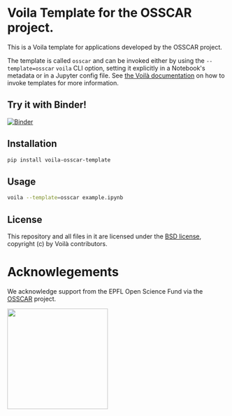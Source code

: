 # Voila Template for the OSSCAR project.   

This is a Voila template for applications developed by the OSSCAR project.

The template is called `osscar` and can be invoked either by using the
`--template=osscar` `voila` CLI option, setting it explicitly in a Notebook's
metadata or in a Jupyter config file.  See [the Voilà
documentation](https://voila.readthedocs.io/en/stable/customize.html#controlling-the-nbconvert-template)
on how to invoke templates for more information.

## Try it with Binder!

[![Binder](https://mybinder.org/badge_logo.svg)](https://mybinder.org/v2/gh/osscar-org/voila-osscar-template/develop?urlpath=%2Fvoila%2Frender%2Fexample-notebooks%2Fgaussian_process_regression.ipynb)


## Installation

```bash
pip install voila-osscar-template
```

## Usage

```bash
voila --template=osscar example.ipynb
```

## License

This repository and all files in it are licensed under the [BSD
license](LICENSE), copyright (c) by Voilà contributors.

# Acknowlegements

We acknowledge support from the EPFL Open Science Fund via the [OSSCAR](http://www.osscar.org) project.

<img src='http://www.osscar.org/wp-content/uploads/2019/03/OSSCAR-logo.png' width='230'>
